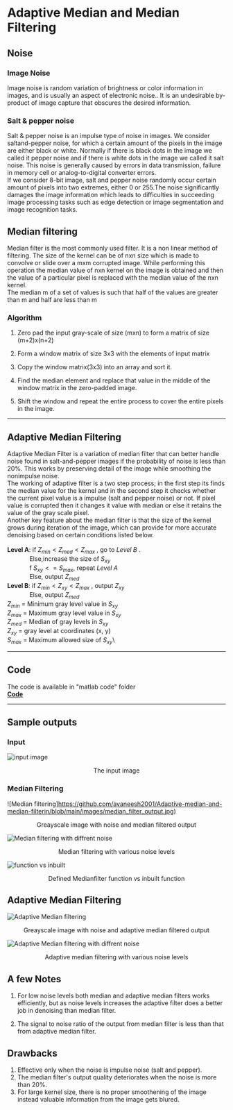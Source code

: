 # Adaptive Median and Median Filtering
 
## Noise
### Image Noise
Image noise is random variation of brightness or color information in  images, and is usually an aspect of electronic noise.. It is an undesirable by-product of image capture that obscures the desired information.
### Salt & pepper noise
Salt & pepper noise is an impulse type of noise in images. We consider saltand-pepper noise, for which a certain amount of the pixels in the image are either black or white. Normally if there is black dots in the image we called it pepper noise and if there is white dots in the image we called it salt noise. This noise is generally caused by errors in data transmission, failure in memory cell or analog-to-digital converter errors.\
If we consider 8-bit image, salt and pepper noise randomly occur certain amount of pixels into two extremes, either 0 or 255.The noise significantly damages the image information which leads to difficulties in succeeding image processing tasks such as edge detection or image segmentation and image recognition tasks.

##  Median filtering
Median filter is the most commonly used filter. It is a non linear method of  filtering. The size of the kernel can be of nxn size which is made to convolve or slide over a mxm corrupted image. While performing this operation the median value of nxn kernel on the image is obtained and then the value of a particular pixel is replaced with the median value of the nxn kernel.\
The median m of a set of values is such that half of the values are greater than m and half are less than m

### Algorithm
1. Zero pad the input gray-scale of size (mxn) to form a matrix of size (m+2)x(n+2)

2. Form a window matrix of size 3x3 with the elements of input matrix

3. Copy the window matrix(3x3) into an array and sort it.

4. Find the median element and replace that value in the middle of the window matrix in the zero-padded image.

5. Shift the window and repeat the entire process to cover the entire pixels in the image.
---
## Adaptive Median Filtering
Adaptive Median Filter is a variation of median filter that can better handle noise found in salt-and-pepper images if the probability of noise is less than 20%. This works by preserving detail of the image while smoothing the nonimpulse noise.\
The working of adaptive filter is a two step process; in the first step its finds the median value for the kernel and in the second step it checks whether the current pixel value is a impulse (salt and pepper noise) or not. If pixel value is corrupted then it changes it value with median or else it retains the value of the gray scale pixel.\
Another key feature about the median filter is that the size of the kernel grows during iteration of the image, which can provide for more accurate denoising based on certain conditions listed below.\
\
**Level A**: if $Z_{min} < Z_{med} < Z_{max}$ , go to *Level B* .\
&nbsp;&nbsp; &nbsp; &nbsp; &nbsp; &nbsp; &nbsp; Else,increase the size of $S_{xy}$\
&nbsp;&nbsp; &nbsp; &nbsp; &nbsp; &nbsp; &nbsp; f $S_{xy} <= S_{max}$, repeat *Level A*\
&nbsp;&nbsp; &nbsp; &nbsp; &nbsp; &nbsp; &nbsp;  Else, output $Z_{med}$\
**Level B**: if $Z_{min} < Z_{xy} < Z_{max}$ , output $Z_{xy}$\
&nbsp;&nbsp; &nbsp; &nbsp; &nbsp; &nbsp; &nbsp; Else, output $Z_{med}$\
$Z_{min}$ = Minimum gray level value in $S_{xy}$\
$Z_{max}$ = Maximum gray level value in $S_{xy}$\
$Z_{med}$ = Median of gray levels in $S_{xy}$\
$Z_{xy}$ = gray level at coordinates (x, y)\
$S_{max}$ = Maximum allowed size of $S_{xy}$\

---
## Code
The code is available in "matlab code" folder\
[**Code**](https://github.com/avaneesh2001/Adaptive-median-and-median-filterin/tree/main/matalb%20code)

---

## Sample outputs
### Input
![input image](https://github.com/avaneesh2001/Adaptive-median-and-median-filterin/blob/main/images/IMAGE.jpg)
<p align = "center">The input image</p>

### Median Filtering

![Median filtering]https://github.com/avaneesh2001/Adaptive-median-and-median-filterin/blob/main/images/median_filter_output.jpg)
<p align = "center">Greayscale image with noise and median filtered output</p>

![Median filtering with diffrent noise](https://github.com/avaneesh2001/Adaptive-median-and-median-filterin/blob/main/images/median_filter_noise_vary.jpg)
<p align = "center">Median filtering with various noise levels</p>

![function vs inbuilt](https://github.com/avaneesh2001/Adaptive-median-and-median-filterin/blob/main/images/defined_vs_inbuilt.jpg)
<p align = "center">Defined Medianfilter function vs inbuilt function</p>

## Adaptive Median Filtering
![Adaptive Median filtering](https://github.com/avaneesh2001/Adaptive-median-and-median-filterin/blob/main/images/adaptive_filter_output.jpg)
<p align = "center">Greayscale image with noise and adaptive median filtered output</p>

![Adaptive Median filtering with diffrent noise](https://github.com/avaneesh2001/Adaptive-median-and-median-filterin/blob/main/images/adaptive_filter_noise_vary.jpg)
<p align = "center">Adaptive median filtering with various noise levels</p>

## A few Notes
1. For low noise levels both median and adaptive median filters works efficiently, but as noise levels increases the adaptive filter does a better job in denoising than median filter.

2. The signal to noise ratio of the output from median filter is less than that from adaptive median filter.

## Drawbacks
1. Effective only when the noise is impulse noise (salt and pepper).
2. The median filter's output quality deteriorates when the noise is more than 20%.
3. For large kernel size, there is no proper smoothening of the image instead valuable information from the image gets blured.